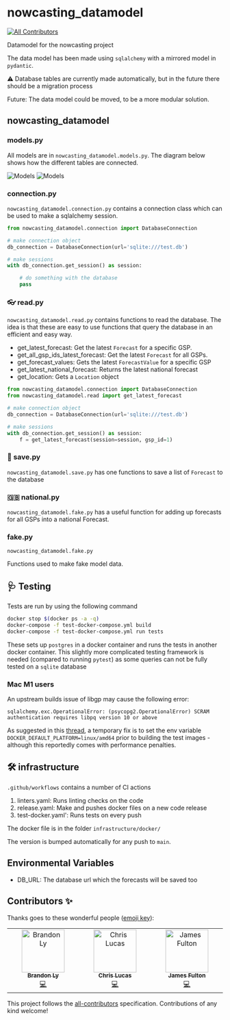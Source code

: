 # nowcasting_datamodel
<!-- ALL-CONTRIBUTORS-BADGE:START - Do not remove or modify this section -->
[![All Contributors](https://img.shields.io/badge/all_contributors-3-orange.svg?style=flat-square)](#contributors-)
<!-- ALL-CONTRIBUTORS-BADGE:END -->
Datamodel for the nowcasting project


The data model has been made using `sqlalchemy` with a mirrored model in `pydantic`.

⚠️ Database tables are currently made automatically,
but in the future there should be a migration process

Future: The data model could be moved, to be a more modular solution.

## nowcasting_datamodel

### models.py
All models are in `nowcasting_datamodel.models.py`.
The diagram below shows how the different tables are connected.

![Models](diagram.png)
![Models](diagram_pv.png)

### connection.py

`nowcasting_datamodel.connection.py` contains a connection class which can be used to make a sqlalchemy session.
```python
from nowcasting_datamodel.connection import DatabaseConnection

# make connection object
db_connection = DatabaseConnection(url='sqlite:///test.db')

# make sessions
with db_connection.get_session() as session:

    # do something with the database
    pass
```

### 👓 read.py

`nowcasting_datamodel.read.py` contains functions to read the database.
The idea is that these are easy to use functions that query the database in an efficient and easy way.

 - get_latest_forecast: Get the latest `Forecast` for a specific GSP.
 - get_all_gsp_ids_latest_forecast: Get the latest `Forecast` for all GSPs.
 - get_forecast_values: Gets the latest `ForecastValue` for a specific GSP
 - get_latest_national_forecast: Returns the latest national forecast
 - get_location: Gets a `Location` object

```python
from nowcasting_datamodel.connection import DatabaseConnection
from nowcasting_datamodel.read import get_latest_forecast

# make connection object
db_connection = DatabaseConnection(url='sqlite:///test.db')

# make sessions
with db_connection.get_session() as session:
    f = get_latest_forecast(session=session, gsp_id=1)
```

### 💾 save.py
`nowcasting_datamodel.save.py` has one functions to save a list of `Forecast` to the database

### 🇬🇧 national.py
`nowcasting_datamodel.fake.py` has a useful function for adding up forecasts for all GSPs into a national Forecast.

### fake.py
`nowcasting_datamodel.fake.py`

Functions used to make fake model data.


## 🩺 Testing

Tests are run by using the following command
```bash
docker stop $(docker ps -a -q)
docker-compose -f test-docker-compose.yml build
docker-compose -f test-docker-compose.yml run tests
```

These sets up `postgres` in a docker container and runs the tests in another docker container.
This slightly more complicated testing framework is needed (compared to running `pytest`)
as some queries can not be fully tested on a `sqlite` database

### Mac M1 users
An upstream builds issue of libgp may cause the following error:

`sqlalchemy.exc.OperationalError: (psycopg2.OperationalError) SCRAM authentication requires libpq version 10 or above`

As suggested in this [thread](https://stackoverflow.com/questions/62807717/how-can-i-solve-postgresql-scram-authentication-problem), a temporary fix is to set the env variable `DOCKER_DEFAULT_PLATFORM=linux/amd64` prior to building the test images - although this reportedly comes with performance penalties.

## 🛠️ infrastructure

`.github/workflows` contains a number of CI actions
1. linters.yaml: Runs linting checks on the code
2. release.yaml: Make and pushes docker files on a new code release
3. test-docker.yaml': Runs tests on every push

The docker file is in the folder `infrastructure/docker/`

The version is bumped automatically for any push to `main`.

## Environmental Variables

- DB_URL: The database url which the forecasts will be saved too

## Contributors ✨

Thanks goes to these wonderful people ([emoji key](https://allcontributors.org/docs/en/emoji-key)):

<!-- ALL-CONTRIBUTORS-LIST:START - Do not remove or modify this section -->
<!-- prettier-ignore-start -->
<!-- markdownlint-disable -->
<table>
  <tbody>
    <tr>
      <td align="center" valign="top" width="14.28%"><a href="http://lostcoding.com"><img src="https://avatars.githubusercontent.com/u/20285369?v=4?s=100" width="100px;" alt="Brandon Ly"/><br /><sub><b>Brandon Ly</b></sub></a><br /><a href="https://github.com/openclimatefix/nowcasting_datamodel/commits?author=branberry" title="Code">💻</a></td>
      <td align="center" valign="top" width="14.28%"><a href="https://github.com/lucasc896"><img src="https://avatars.githubusercontent.com/u/1273006?v=4?s=100" width="100px;" alt="Chris Lucas"/><br /><sub><b>Chris Lucas</b></sub></a><br /><a href="https://github.com/openclimatefix/nowcasting_datamodel/commits?author=lucasc896" title="Code">💻</a></td>
      <td align="center" valign="top" width="14.28%"><a href="https://github.com/dfulu"><img src="https://avatars.githubusercontent.com/u/41546094?v=4?s=100" width="100px;" alt="James Fulton"/><br /><sub><b>James Fulton</b></sub></a><br /><a href="https://github.com/openclimatefix/nowcasting_datamodel/commits?author=dfulu" title="Code">💻</a></td>
    </tr>
  </tbody>
</table>

<!-- markdownlint-restore -->
<!-- prettier-ignore-end -->

<!-- ALL-CONTRIBUTORS-LIST:END -->

This project follows the [all-contributors](https://github.com/all-contributors/all-contributors) specification. Contributions of any kind welcome!
